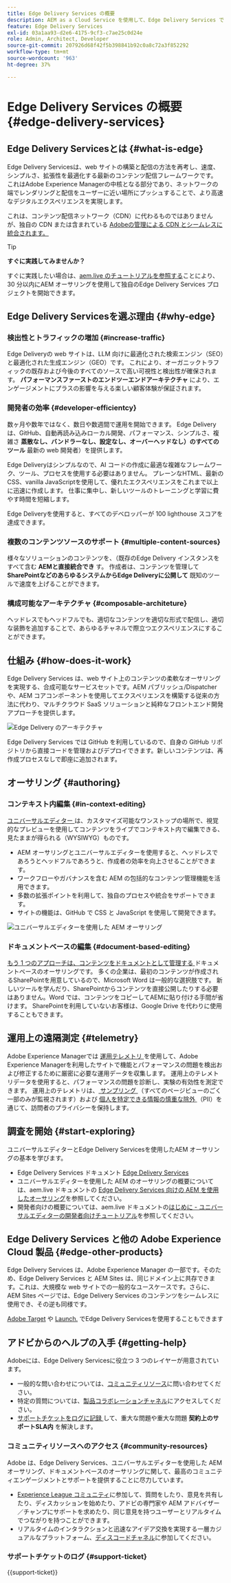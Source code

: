```yaml
---
title: Edge Delivery Services の概要
description: AEM as a Cloud Service を使用して、Edge Delivery Services で提供されるパフォーマンスと完璧な Lighthouse スコアを活用する方法について説明します。
feature: Edge Delivery Services
exl-id: 03a1aa93-d2e6-4175-9cf3-c7ae25c0d24e
role: Admin, Architect, Developer
source-git-commit: 207926d68f42f5b398841b92c0a8c72a3f852292
workflow-type: tm+mt
source-wordcount: '963'
ht-degree: 37%

---
```



# Edge Delivery Services の概要 {#edge-delivery-services}

## Edge Delivery Servicesとは {#what-is-edge}

Edge Delivery Servicesは、web サイトの構築と配信の方法を再考し、速度、シンプルさ、拡張性を最適化する最新のコンテンツ配信フレームワークです。 これはAdobe Experience Managerの中核となる部分であり、ネットワークの端でレンダリングと配信をユーザーに近い場所にプッシュすることで、より高速なデジタルエクスペリエンスを実現します。

これは、コンテンツ配信ネットワーク（CDN）に代わるものではありませんが、独自の CDN または含まれている [Adobeの管理による CDN とシームレスに統合されます。](/help/implementing/dispatcher/cdn.md)

>[!TIP]
>
>**すぐに実践してみませんか？**
>
>すぐに実践したい場合は、[aem.live のチュートリアルを参照する](https://www.aem.live/developer/ue-tutorial)ことにより、30 分以内にAEM オーサリングを使用して独自のEdge Delivery Services プロジェクトを開始できます。


## Edge Delivery Servicesを選ぶ理由 {#why-edge}

### 検出性とトラフィックの増加 {#increase-traffic}

Edge Deliveryの web サイトは、LLM 向けに最適化された検索エンジン（SEO）と最適化された生成エンジン（GEO）です。 これにより、オーガニックトラフィックの既存および今後のすべてのソースで高い可視性と検出性が確保されます。 **パフォーマンスファーストのエンドツーエンドアーキテクチャ** により、エンゲージメントにプラスの影響を与える楽しい顧客体験が保証されます。

### 開発者の効率 {#developer-efficientcy}

数ヶ月や数年ではなく、数日や数週間で運用を開始できます。 Edge Deliveryは、GitHub、自動再読み込みローカル開発、パフォーマンス、シンプルさ、複雑さ **蒸散なし、バンドラーなし、設定なし、オーバーヘッドなし）のすべてのツール** 最新の web 開発者）を提供します。

Edge Deliveryはシンプルなので、AI コードの作成に最適な複雑なフレームワーク、ツール、プロセスを使用する必要はありません。 プレーンなHTML、最新の CSS、vanilla JavaScriptを使用して、優れたエクスペリエンスをこれまで以上に迅速に作成します。 仕事に集中し、新しいツールのトレーニングと学習に費やす時間を短縮します。

Edge Deliveryを使用すると、すべてのデベロッパーが 100 lighthouse スコアを達成できます。

### 複数のコンテンツソースのサポート {#multiple-content-sources}

様々なソリューションのコンテンツを、（既存のEdge Delivery インスタンスをすべて含む **AEMと直接統合でき** す。 作成者は、コンテンツを管理して **SharePointなどのあらゆるシステムからEdge Deliveryに公開して** 既知のツールで速度を上げることができます。

### 構成可能なアーキテクチャ {#composable-architeture}

ヘッドレスでもヘッドフルでも、適切なコンテンツを適切な形式で配信し、適切な装飾を追加することで、あらゆるチャネルで際立つエクスペリエンスにすることができます。

## 仕組み {#how-does-it-work}

Edge Delivery Services は、web サイト上のコンテンツの柔軟なオーサリングを実現する、合成可能なサービスセットです。AEM パブリッシュ/Dispatcherや、AEM コアコンポーネントを使用してエクスペリエンスを構築する従来の方法に代わり、マルチクラウド SaaS ソリューションと純粋なフロントエンド開発アプローチを提供します。

![Edge Delivery のアーキテクチャ](assets/AEM-with-EDS-architecture.png)

Edge Delivery Services では GitHub を利用しているので、自身の GitHub リポジトリから直接コードを管理およびデプロイできます。新しいコンテンツは、再作成プロセスなしで即座に追加されます。

## オーサリング {#authoring}

### コンテキスト内編集 {#in-context-editing}

[ ユニバーサルエディター ](/help/implementing/universal-editor/introduction.md) は、カスタマイズ可能なワンストップの場所で、視覚的なプレビューを使用してコンテンツをライブでコンテキスト内で編集できる、見たままが得られる（WYSIWYG）ものです。

* AEM オーサリングとユニバーサルエディターを使用すると、ヘッドレスであろうとヘッドフルであろうと、作成者の効率を向上させることができます。
* ワークフローやガバナンスを含む AEM の包括的なコンテンツ管理機能を活用できます。
* 多数の拡張ポイントを利用して、独自のプロセスや統合をサポートできます。
* サイトの機能は、GitHub で CSS と JavaScript を使用して開発できます。

![ユニバーサルエディターを使用した AEM オーサリング](assets/wysiwyg-authoring.png)

### ドキュメントベースの編集 {#document-based-editing}

[ もう 1 つのアプローチは、コンテンツをドキュメントとして管理する ](https://www.aem.live/docs/authoring) ドキュメントベースのオーサリングです。 多くの企業は、最初のコンテンツが作成されるSharePointを用意しているので、Microsoft Word は一般的な選択肢です。 新しいツールを学んだり、SharePointからコンテンツを直接公開したりする必要はありません。Word では、コンテンツをコピーしてAEMに貼り付ける手間が省けます。 SharePointを利用していないお客様は、Google Drive を代わりに使用することもできます。

## 運用上の遠隔測定 {#telemetry}

Adobe Experience Managerでは [ 運用テレメトリ ](https://www.aem.live/docs/operational-telemetry) を使用して、Adobe Experience Managerを利用したサイトで機能とパフォーマンスの問題を検出および修正するために厳密に必要な運用データを収集します。 運用上のテレメトリデータを使用すると、パフォーマンスの問題を診断し、実験の有効性を測定できます。 運用上のテレメトリは、[ サンプリング ](https://www.aem.live/docs/operational-telemetry#operational-telemetry-data-is-sampled) （すべてのページビューのごく一部のみが監視されます）および [ 個人を特定できる情報の慎重な除外 ](https://www.aem.live/docs/operational-telemetry#what-data-is-being-collected) （PII）を通じて、訪問者のプライバシーを保持します。

## 調査を開始 {#start-exploring}

ユニバーサルエディターとEdge Delivery Servicesを使用したAEM オーサリングの基本を学びます。

* Edge Delivery Services ドキュメント [Edge Delivery Services](https://www.aem.live)
* ユニバーサルエディターを使用した AEM のオーサリングの概要については、aem.live ドキュメントの [Edge Delivery Services 向けの AEM を使用したオーサリング](https://www.aem.live/docs/aem-authoring)を参照してください。
* 開発者向けの概要については、aem.live ドキュメントの[はじめに - ユニバーサルエディターの開発者向けチュートリアル](https://www.aem.live/developer/ue-tutorial)を参照してください。

## Edge Delivery Services と他の Adobe Experience Cloud 製品 {#edge-other-products}

Edge Delivery Services は、Adobe Experience Manager の一部です。そのため、Edge Delivery Services と AEM Sites は、同じドメイン上に共存できます。これは、大規模な web サイトでの一般的なユースケースです。さらに、AEM Sites ページでは、Edge Delivery Services のコンテンツをシームレスに使用でき、その逆も同様です。

[Adobe Target](https://www.aem.live/developer/target-integration) や [Launch.](https://experienceleague.adobe.com/ja/docs/experience-platform/tags/home) でEdge Delivery Servicesを使用することもできます

## アドビからのヘルプの入手 {#getting-help}

Adobeには、Edge Delivery Servicesに役立つ 3 つのレイヤーが用意されています。

* 一般的な問い合わせについては、[コミュニティリソース](#community-resources)に問い合わせてください。
* 特定の質問については、[製品コラボレーションチャネル](#collaboration-channel)にアクセスしてください。
* [ サポートチケットをログに記録 ](#support-ticket) して、重大な問題や重大な問題 **契約上のサポートSLA内** を解決します。

### コミュニティリソースへのアクセス {#community-resources}

Adobe は、Edge Delivery Services、ユニバーサルエディターを使用した AEM オーサリング、ドキュメントベースのオーサリングに関して、最高のコミュニティエンゲージメントとサポートを提供することに尽力しています。

* [Experience League コミュニティ](https://adobe.ly/3Q6kTKl)に参加して、質問をしたり、意見を共有したり、ディスカッションを始めたり、アドビの専門家や AEM アドバイザー／チャンプにサポートを求めたり、同じ意見を持つユーザーとリアルタイムでつながりを持つことができます。
* リアルタイムのインタラクションと迅速なアイデア交換を実現する一層カジュアルなプラットフォーム、[ディスコードチャネル](https://discord.gg/aem-live)に参加してください。

### サポートチケットのログ {#support-ticket}

{{support-ticket}}
